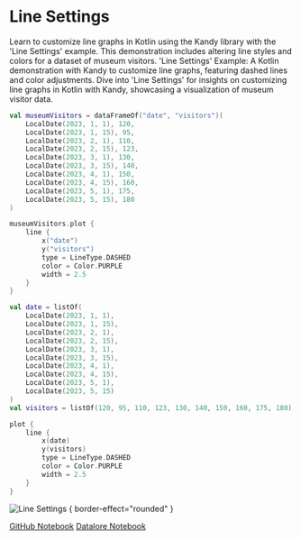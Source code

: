 # Line Settings

<web-summary>
Learn to customize line graphs in Kotlin using the Kandy library with the 'Line Settings' example.
This demonstration includes altering line styles and colors for a dataset of museum visitors.
</web-summary>

<card-summary>
'Line Settings' Example: A Kotlin demonstration with Kandy to customize line graphs, featuring dashed lines and color adjustments.
</card-summary>

<link-summary>
Dive into 'Line Settings' for insights on customizing line graphs in Kotlin with Kandy, showcasing a visualization of museum visitor data.
</link-summary>

<!---IMPORT org.jetbrains.kotlinx.kandy.letsplot.samples.Lines-->

<!---FUN simple_line_settings-->
<tabs>
<tab title="Dataframe">

```kotlin
val museumVisitors = dataFrameOf("date", "visitors")(
    LocalDate(2023, 1, 1), 120,
    LocalDate(2023, 1, 15), 95,
    LocalDate(2023, 2, 1), 110,
    LocalDate(2023, 2, 15), 123,
    LocalDate(2023, 3, 1), 130,
    LocalDate(2023, 3, 15), 140,
    LocalDate(2023, 4, 1), 150,
    LocalDate(2023, 4, 15), 160,
    LocalDate(2023, 5, 1), 175,
    LocalDate(2023, 5, 15), 180
)

museumVisitors.plot {
    line {
        x("date")
        y("visitors")
        type = LineType.DASHED
        color = Color.PURPLE
        width = 2.5
    }
}
```

</tab>
<tab title="Collections">

```kotlin
val date = listOf(
    LocalDate(2023, 1, 1),
    LocalDate(2023, 1, 15),
    LocalDate(2023, 2, 1),
    LocalDate(2023, 2, 15),
    LocalDate(2023, 3, 1),
    LocalDate(2023, 3, 15),
    LocalDate(2023, 4, 1),
    LocalDate(2023, 4, 15),
    LocalDate(2023, 5, 1),
    LocalDate(2023, 5, 15)
)
val visitors = listOf(120, 95, 110, 123, 130, 140, 150, 160, 175, 180)

plot {
    line {
        x(date)
        y(visitors)
        type = LineType.DASHED
        color = Color.PURPLE
        width = 2.5
    }
}
```

</tab></tabs>
<!---END-->

![Line Settings](simple_line_settings.png) { border-effect="rounded" }

<seealso style="cards">
       <category ref="example-ktnb">
           <a href="https://github.com/Kotlin/kandy/blob/main/examples/notebooks/lets-plot/samples/line/line_settings.ipynb" summary="View the notebook on our GitHub repository">GitHub Notebook</a>
           <a href="https://datalore.jetbrains.com/report/static/KQKedA4jDrKu63O53gEN0z/7I6X0iguozJeJAvwUMNACj" summary="Experiment with this example on Datalore">Datalore Notebook</a>
       </category>
</seealso>
